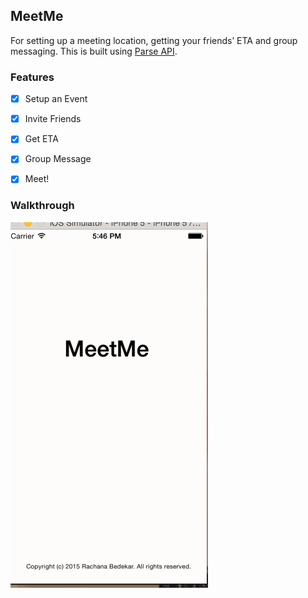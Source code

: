 ## MeetMe

For setting up a meeting location, getting your friends’ ETA and group messaging. This is built using [Parse API](https://parse.com/docs/rest/guide).


### Features

- [x] Setup an Event
- [x] Invite Friends
- [x] Get ETA
- [x] Group Message
- [x] Meet!


### Walkthrough

![Video Walkthrough](video.gif)


